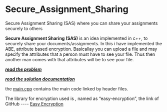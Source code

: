 # Secure_Assignment_Sharing
Secure Assignment Sharing (SAS) where you can share your assignments securely to others

**Secure Assignment Sharing (SAS)** is an idea implemented in c++, to securely share your documents/assignments. In this i have implemented the ABE, attribute based encryption. Basicallay you can upload a file and may specify the attributes that a person must have to see your file. Thus then another man comes with that attributes will be to see your file.

***[read the problem](problem.pdf)***

***[read the solution documentation](Report.pdf)***

the [main.cpp](implementation/main.cpp) contains the main code linked by header files.

The library for encryption used is , named as “easy-encryption”, the link of GitHub ---- [Easy Encryption](https://github.com/philipperemy/easy-encryption)
